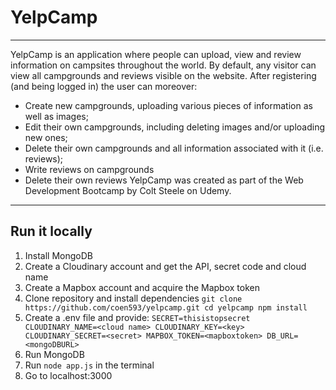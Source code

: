 # YelpCamp
---
YelpCamp is an application where people can upload, view and review information on campsites throughout the world. By default, any visitor can view all campgrounds and reviews visible on the website. After registering (and being logged in) the user can moreover:
- Create new campgrounds, uploading various pieces of information as well as images;
- Edit their own campgrounds, including deleting images and/or uploading new ones;
- Delete their own campgrounds and all information associated with it (i.e. reviews);
- Write reviews on campgrounds
- Delete their own reviews
YelpCamp was created as part of the Web Development Bootcamp by Colt Steele on Udemy.
---
## Run it locally
1. Install MongoDB
2. Create a Cloudinary account and get the API, secret code and cloud name
3. Create a Mapbox account and acquire the Mapbox token
4. Clone repository and install dependencies
`git clone https://github.com/coen593/yelpcamp.git
cd yelpcamp
npm install`
5. Create a .env file and provide:
`SECRET=thisistopsecret
CLOUDINARY_NAME=<cloud name>
CLOUDINARY_KEY=<key>
CLOUDINARY_SECRET=<secret>
MAPBOX_TOKEN=<mapboxtoken>
DB_URL=<mongoDBURL>`
6. Run MongoDB
7. Run `node app.js` in the terminal
8. Go to localhost:3000